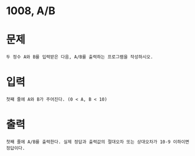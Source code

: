 # 1008, A/B 
# 문제
```
두 정수 A와 B를 입력받은 다음, A/B를 출력하는 프로그램을 작성하시오.
```

# 입력
```
첫째 줄에 A와 B가 주어진다. (0 < A, B < 10)
```

# 출력
```
첫째 줄에 A/B를 출력한다. 실제 정답과 출력값의 절대오차 또는 상대오차가 10-9 이하이면 정답이다.
```